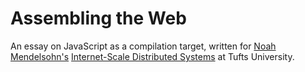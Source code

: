 # Assembling the Web

An essay on JavaScript as a compilation target, written for [Noah Mendelsohn's](http://www.arcanedomain.com/) [Internet-Scale Distributed Systems](http://www.cs.tufts.edu/comp/150IDS/) at Tufts University.
